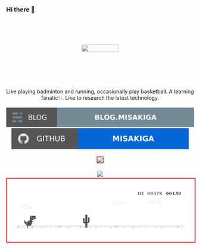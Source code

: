 ### Hi there 👋
<div align="center">
  <br>
  <br>
  <br>
  <br>
    <a href="https://github.com/MISAKIGA">
    <img style="height:auto;" alt="" width="100" height="100" src="https://avatars.githubusercontent.com/u/34915635?v=4">
  </a>
  <br>
 <br>
Like playing badminton and running, occasionally play basketball. A learning fanatic✨. Like to research the latest technology. 
<br>
<br>
<a href="https://github.com/misakiga">
    <img src="https://raw.githubusercontent.com/MISAKIGA/MISAKIGA/main/soc/bl.svg"/>
</a>
<a href="https://misakiga.gitee.io/">
    <img src="https://raw.githubusercontent.com/MISAKIGA/MISAKIGA/main/soc/gh.svg"/>
</a>
<br>
<br>
<a href="#">
    <img style="border:1px solid red;" src="https://github-readme-stats.vercel.app/api?username=misakiga&show_icons=true&icon_color=fffef9&text_color=718096&bg_color=fffef9&hide_title=true&hide_border=true&hide=contribs,issues" />
</a>
<br>
<br>

<a href="#">
    <img src="https://readme-jokes.vercel.app/api"/>
</a>

<!-- 

奖杯 🏆
<a href="https://misakiga.gitee.io/">
    <img src="https://github-profile-trophy.vercel.app/?username=misakiga&theme=flat&title=Stars,Followers,Commit,MultiLanguage&margin-w=5&row=1&column=4" />
</a>

![](https://github-readme-stats.vercel.app/api?username=misakiga) 
-->


<a href="#">
    <img style="border:2px solid red;" 
    src="https://raw.githubusercontent.com/MISAKIGA/MISAKIGA/main/dino.gif"/>
</a>
</div>